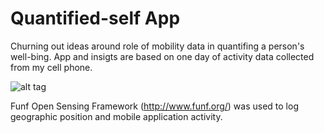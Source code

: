 Quantified-self App
====================

Churning out ideas around role of mobility data in quantifing a person's well-bing. 
App and insigts are based on one day of activity data collected from my cell phone. 

![alt tag](https://raw.github.com/mrastan/quantified-self-mock/master/public/images/qs-preview01.png)

Funf Open Sensing Framework (http://www.funf.org/) was used to log geographic position and mobile application activity.

